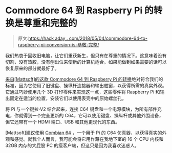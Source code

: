 # Commodore 64 到 Raspberry Pi 的转换是尊重和完整的

> 原文:[https://hack aday . com/2018/05/04/commodore-64-to-raspberry-pi-conversion-is-恭敬-完整/](https://hackaday.com/2018/05/04/commodore-64-to-raspberry-pi-conversion-is-respectful-complete/)

我们热衷于回收旧电脑，让它们重获新生，但只有在尊重的情况下。这意味着没有切割，没有热胶，没有刨出位来使新的计算机适合。如果能做到如果需要的话可以恢复原来的部分就最好了。

[来自[Mattsoft]的这款 Commodore 64 到 Raspberry Pi 的转换](https://amigalove.com/viewtopic.php?f=6&t=567)绝对符合我们的标准，因为它使用了旧键盘、操纵杆连接器和输出舷窗，以获得所需的真实外观。它通过巧妙使用几个 3D 打印零件来实现这一点，这些零件将 Raspberry Pi 和输出固定在适当的位置，安装它们以使用表壳中的原始螺丝孔。

将 Pi 与一个键拉·V2 结合起来，连接 C64 键盘和一个电源模块，为所有部件充电，你就得到一个完全更新的 C64，它可以使用键盘、操纵杆或其他外围设备，但它还带有一个 HDMI 端口、USB 和其他更现代的东西。

[Mattsoft]建议使用 [Combian 64](https://cmaiolino.wordpress.com/) ，一个用于 Pi 的 C64 仿真器，以获得真实的外观和感觉。就我个人而言，我可能会将它用作藏在我地下室的 16 个 CPU 内核和 32GB 内存的大屁股 PC 的瘦客户端，但这只是因为我喜欢迷惑人。